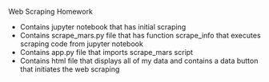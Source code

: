 Web Scraping Homework
- Contains jupyter notebook that has initial scraping
- Contains scrape_mars.py file that has function scrape_info that executes scraping code from jupyter notebook
- Contains app.py file that imports scrape_mars script
- Contains html file that displays all of my data and contains a data button that initiates the web scraping
